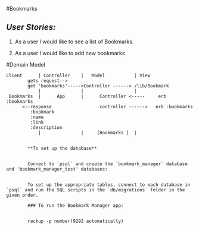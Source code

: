 #Bookmarks

## *User Stories:*

1) As a user
 I would like to see a list of Bookmarks.

 2) As a user
 I would like to add new bookmarks


#Domain Model
```
Client      | Controller    |   Model           | View
        gets request-->
        get 'bookmarks'----->Controller ------> /lib/Bookmark
            |               |                   |
 Bookmarks  |      App      |      Controller <-----     erb :bookmarks        
      <--response                  controller ------>   erb :bookmarks
         :bookmark
         :name
         :link
         :description
            |               |     [Bookmarks ]  |       


```


            **To set up the database**


            Connect to `psql` and create the `bookmark_manager` database and 'bookmark_manager_test' databases:


            To set up the appropriate tables, connect to each database in `psql` and run the SQL scripts in the `db/migrations` folder in the given order.

            ### To run the Bookmark Manager app:


            rackup -p number(9292 automatically)
